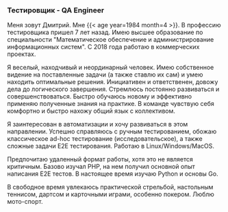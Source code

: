 ### Тестировщик - QA Engineer

Меня зовут Дмитрий. Мне {{< age year=1984 month=4 >}}. В профессию тестировщика пришел 7 лет назад. Имею высшее образование по специальности "Математическое обеспечение и администрирование информационных систем". 
С 2018 года работаю в коммерческих проектах.

Я веселый, находчивый и неординарный человек. Имею собственное видение на поставленные задачи (а также ставлю их сам) и умею находить оптимальные решения. 
Инициативен и ответственен, довожу дела до логического завершения. 
Стремлюсь постоянно развиваться и совершенствоваться. Быстро обучаюсь новому и эффективно применяю полученные знания на практике. 
В команде чувствую себя комфортно и быстро нахожу общий язык с коллективом.

Я заинтересован в автоматизации и хочу развиваться в этом направлении. 
Успешно справляюсь с ручным тестированием, обожаю классическое ad-hoc тестирование (исследовательское), а также сложные задачи Е2Е тестирования. 
Работаю в Linux/Windows/MacOS.

Предпочитаю удаленный формат работы, хотя это не является критичным.
Базово изучал PHP, на нем получил основной опыт написания Е2Е тестов. 
В настоящее время изучаю Python и основы Go.

В свободное время увлекаюсь практической стрельбой, настольным теннисом, дартсом и карточными играми, особенно покером. Люблю мото-спорт.